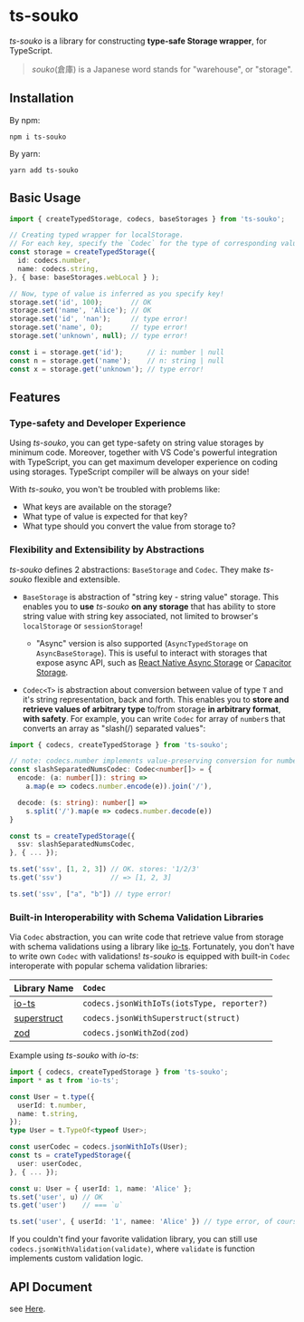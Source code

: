 # ts-souko
*ts-souko* is a library for constructing **type-safe Storage wrapper**, for TypeScript.

> *souko*(倉庫) is a Japanese word stands for "warehouse", or "storage".

## Installation
By npm:

```
npm i ts-souko
```

By yarn:

```
yarn add ts-souko
```

## Basic Usage

```typescript
import { createTypedStorage, codecs, baseStorages } from 'ts-souko';

// Creating typed wrapper for localStorage.
// For each key, specify the `Codec` for the type of corresponding value.
const storage = createTypedStorage({
  id: codecs.number,
  name: codecs.string,
}, { base: baseStorages.webLocal } );

// Now, type of value is inferred as you specify key!
storage.set('id', 100);       // OK
storage.set('name', 'Alice'); // OK
storage.set('id', 'nan');     // type error!
storage.set('name', 0);       // type error!
storage.set('unknown', null); // type error!

const i = storage.get('id');      // i: number | null
const n = storage.get('name');    // n: string | null
const x = storage.get('unknown'); // type error!
```

## Features

### Type-safety and Developer Experience

Using *ts-souko*, you can get type-safety on string value storages by minimum code. Moreover, together with VS Code's powerful integration with TypeScript, you can get maximum developer experience on coding using storages. TypeScript compiler will be always on your side!

With *ts-souko*, you won't be troubled with problems like:

- What keys are available on the storage?
- What type of value is expected for that key?
- What type should you convert the value from storage to?



### Flexibility and Extensibility by Abstractions

*ts-souko* defines 2 abstractions: `BaseStorage` and `Codec`. They make *ts-souko* flexible and extensible.

- `BaseStorage` is abstraction of "string key - string value" storage. This enables you to **use** *ts-souko* **on any storage** that has ability to store string value with string key associated, not limited to browser's `localStorage` 
or `sessionStorage`!
    + "Async" version is also supported (`AsyncTypedStorage` on `AsyncBaseStorage`). This is useful to interact with storages that expose async API, such as [React Native Async Storage](https://react-native-async-storage.github.io/async-storage/docs/install/) or [Capacitor Storage](https://capacitorjs.com/docs/apis/storage).

- `Codec<T>` is abstraction about conversion between value of type `T` and it's string representation, back and forth. This enables you to **store and retrieve values of arbitrary type** to/from storage **in arbitrary format**, **with safety**. For example, you can write `Codec` for array of `number`s that converts an array as "slash(/) separated values":

```typescript
import { codecs, createTypedStorage } from 'ts-souko';

// note: codecs.number implements value-preserving conversion for numbers.
const slashSeparatedNumsCodec: Codec<number[]> = {
  encode: (a: number[]): string => 
    a.map(e => codecs.number.encode(e)).join('/'),

  decode: (s: string): number[] =>
    s.split('/').map(e => codecs.number.decode(e))
}

const ts = createTypedStorage({
  ssv: slashSeparatedNumsCodec, 
}, { ... });

ts.set('ssv', [1, 2, 3]) // OK. stores: '1/2/3' 
ts.get('ssv')            // => [1, 2, 3]

ts.set('ssv', ["a", "b"]) // type error!
```

### Built-in Interoperability with Schema Validation Libraries

Via `Codec` abstraction, you can write code that retrieve value from storage with schema validations using a library like [io-ts](https://gcanti.github.io/io-ts/). Fortunately, you don't have to write own `Codec` with validations! *ts-souko* is equipped with built-in `Codec` interoperate with popular schema validation libraries:

| Library Name | `Codec`  |
|:-------------|:---------|
|[io-ts](https://gcanti.github.io/io-ts/) | `codecs.jsonWithIoTs(iotsType, reporter?)`|
|[superstruct](https://docs.superstructjs.org/)| `codecs.jsonWithSuperstruct(struct)`|
|[zod](https://github.com/colinhacks/zod#readme)| `codecs.jsonWithZod(zod)` |

Example using *ts-souko* with *io-ts*:

```typescript
import { codecs, createTypedStorage } from 'ts-souko';
import * as t from 'io-ts';

const User = t.type({
  userId: t.number,
  name: t.string,
});
type User = t.TypeOf<typeof User>;

const userCodec = codecs.jsonWithIoTs(User);
const ts = crateTypedStorage({
  user: userCodec,
}, { ... });

const u: User = { userId: 1, name: 'Alice' };
ts.set('user', u) // OK
ts.get('user')    // === `u`

ts.set('user', { userId: '1', namee: 'Alice' }) // type error, of course.
```

If you couldn't find your favorite validation library, you can still use `codecs.jsonWithValidation(validate)`, where `validate` is function implements custom validation logic.

## API Document
see [Here](https://jiftechnify.github.io/ts-souko/).
